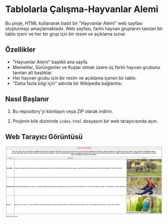 # Tablolarla Çalışma-Hayvanlar Alemi

Bu proje, HTML kullanarak basit bir "Hayvanlar Alemi" web sayfası oluşturmayı amaçlamaktadır. Web sayfası, farklı hayvan gruplarını tanıtan bir tablo içerir ve her bir grup için bir resim ve açıklama sunar.

## Özellikler

- "Hayvanlar Alemi" başlıklı ana sayfa.
- Memeliler, Sürüngenler ve Kuşlar olmak üzere üç farklı hayvan grubunu tanıtan alt başlıklar.
- Her hayvan grubu için bir resim ve açıklama içeren bir tablo.
- "Daha fazla bilgi için" adında bir Wikipedia bağlantısı.

## Nasıl Başlanır

1. Bu repository'yi klonlayın veya ZIP olarak indirin.

2. Projenin kök dizininde `index.html` dosyasını bir web tarayıcısında açın.

## Web Tarayıcı Görüntüsü

![tablo](images/web.png)